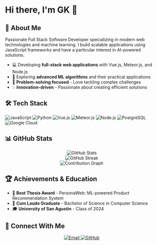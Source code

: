 # Hi there, I'm GK 👋

## 🚀 About Me

Passionate Full Stack Software Developer specializing in modern web technologies and machine learning. I build scalable applications using JavaScript frameworks and have a particular interest in AI-powered solutions.

- 💻 Developing **full-stack web applications** with Vue.js, Meteor.js, and Node.js
- 🧠 Exploring **advanced ML algorithms** and their practical applications
- 🎯 **Problem-solving focused** - Love tackling complex challenges
- 💡 **Innovation-driven** - Passionate about creating efficient solutions

## 🛠️ Tech Stack

![JavaScript](https://img.shields.io/badge/JavaScript-F7DF1E?style=for-the-badge&logo=javascript&logoColor=black)
![Python](https://img.shields.io/badge/Python-3776AB?style=for-the-badge&logo=python&logoColor=white)
![Vue.js](https://img.shields.io/badge/Vue.js-35495E?style=for-the-badge&logo=vue.js&logoColor=4FC08D)
![Meteor.js](https://img.shields.io/badge/Meteor.js-DE4F4F?style=for-the-badge&logo=meteor&logoColor=white)
![Node.js](https://img.shields.io/badge/Node.js-43853D?style=for-the-badge&logo=node.js&logoColor=white)
![PostgreSQL](https://img.shields.io/badge/PostgreSQL-316192?style=for-the-badge&logo=postgresql&logoColor=white)
![Google Cloud](https://img.shields.io/badge/Google_Cloud-4285F4?style=for-the-badge&logo=google-cloud&logoColor=white)

## 📊 GitHub Stats

<div align="center">
  <img src="https://github-readme-stats.vercel.app/api?username=gkapologista&show_icons=true&theme=tokyonight&hide_border=true&count_private=true&include_all_commits=true&show_owner=true" alt="GitHub Stats" />
</div>

<div align="center">
  <img src="https://github-readme-streak-stats.herokuapp.com/?user=gkapologista&theme=tokyonight&hide_border=true&include_all_commits=true&date_format=M%20j%5B%2C%20Y%5D" alt="GitHub Streak" />
</div>

<div align="center">
  <img src="https://github-readme-activity-graph.vercel.app/graph?username=gkapologista&theme=tokyonight&hide_border=true&include_all_commits=true&count_private=true" alt="Contribution Graph" />
</div>

## 🏆 Achievements & Education

- 🥇 **Best Thesis Award** - PersonaWeb: ML-powered Product Recommendation System
- 🏅 **Cum Laude Graduate** - Bachelor of Science in Computer Science
- 🎓 **University of San Agustin** - Class of 2024

## 🤝 Connect With Me

<div align="center">
  <a href="mailto:gkapologista0800@gmail.com">
    <img src="https://img.shields.io/badge/Email-D14836?style=for-the-badge&logo=gmail&logoColor=white" alt="Email" />
  </a>
  <a href="https://github.com/gkapologista" target="_blank">
    <img src="https://img.shields.io/badge/GitHub-100000?style=for-the-badge&logo=github&logoColor=white" alt="GitHub" />
  </a>
</div>
